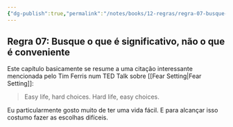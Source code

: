 ```yaml
---
{"dg-publish":true,"permalink":"/notes/books/12-regras/regra-07-busque-o-que-e-significativo-nao-o-que-e-conveniente/","dgHomeLink":true,"dgPassFrontmatter":false,"dgShowBacklinks":true,"dgShowLocalGraph":true}
---
```


## Regra 07: Busque o que é significativo, não o que é conveniente

Este capítulo basicamente se resume a uma citação interessante mencionada pelo Tim Ferris num TED Talk sobre [[Fear Setting|Fear Setting]]:

> Easy life, hard choices. Hard life, easy choices.

Eu particularmente gosto muito de ter uma vida fácil. E para alcançar isso costumo fazer as escolhas difíceis.